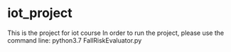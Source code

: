 # iot_project
This is the project for iot course
In order to run the project, please use the command line: python3.7 FallRiskEvaluator.py
